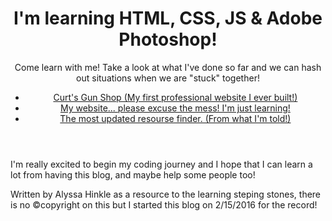 <html>
<head>
  <meta charset="utf-8" />
  <title>Web&nbsp;Developing</title>
</head>
<body>
<header>
<h1>I'm learning HTML, CSS, JS & Adobe Photoshop!</h1>
  <p>Come learn with me! Take a look at what I've done so far and we can hash out situations when we are "stuck" together!</p>
<nav>
  <ul>
    <li><a href="www.curtsgunshopinc.net">Curt's Gun Shop (My first professional website I ever built!)</a></li>
    <li><a href="makeitmine.me">My website... please excuse the mess! I'm just learning!</a></li>
    <li><a href="www.w3c.org">The most updated resourse finder. (From what I'm told!)</a></li>
  </ul>
</header>
<p>I'm really excited to begin my coding journey and I hope that I can learn a lot from having this blog, and maybe help some people too!</p>
</body>
<footer>
<p>Written by Alyssa Hinkle as a resource to the learning steping stones, there is no &copy;copyright on this but I started this blog on 2/15/2016 for the record!</p>
</footer>
</html>
